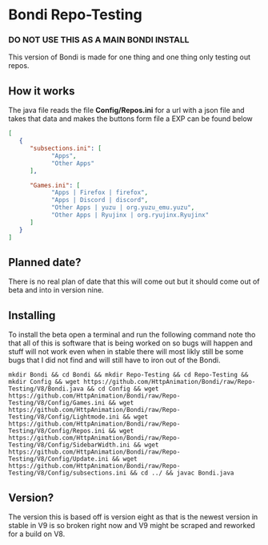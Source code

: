 # Bondi Repo-Testing
### DO NOT USE THIS AS A MAIN BONDI INSTALL

This version of Bondi is made for one thing and one thing only testing out repos. 

## How it works
The java file reads the file **Config/Repos.ini** for a url with a json file and takes that data and makes the buttons form file a EXP can be found below
   ```json
   [
      {
         "subsections.ini": [
               "Apps",
               "Other Apps"
         ],

         "Games.ini": [
               "Apps | Firefox | firefox",
               "Apps | Discord | discord",
               "Other Apps | yuzu | org.yuzu_emu.yuzu",
               "Other Apps | Ryujinx | org.ryujinx.Ryujinx"
         ]
      }
   ]
   ```

## Planned date?
There is no real plan of date that this will come out but it should come out of beta and into in version nine.

## Installing
To install the beta open a terminal and run the following command note tho that all of this is software that is being worked on so bugs will happen and stuff will not work even when in stable there will most likly still be some bugs that I did not find and will still have to iron out of the Bondi.

   ```
   mkdir Bondi && cd Bondi && mkdir Repo-Testing && cd Repo-Testing && mkdir Config && wget https://github.com/HttpAnimation/Bondi/raw/Repo-Testing/V8/Bondi.java && cd Config && wget https://github.com/HttpAnimation/Bondi/raw/Repo-Testing/V8/Config/Games.ini && wget https://github.com/HttpAnimation/Bondi/raw/Repo-Testing/V8/Config/Lightmode.ini && wget https://github.com/HttpAnimation/Bondi/raw/Repo-Testing/V8/Config/Repos.ini && wget https://github.com/HttpAnimation/Bondi/raw/Repo-Testing/V8/Config/SidebarWidth.ini && wget https://github.com/HttpAnimation/Bondi/raw/Repo-Testing/V8/Config/Update.ini && wget https://github.com/HttpAnimation/Bondi/raw/Repo-Testing/V8/Config/subsections.ini && cd ../ && javac Bondi.java
   ```

## Version?
The version this is based off is version eight as that is the newest version in stable in V9 is so broken right now and V9 might be scraped and reworked for a build on V8.